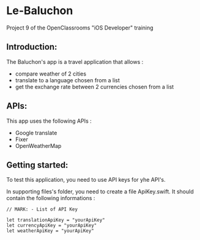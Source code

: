 # Le-Baluchon
Project 9 of the OpenClassrooms "iOS Developer" training

## Introduction:

The Baluchon's app is a travel application that allows :

* compare weather of 2 cities 
* translate to a language chosen from a list
* get the exchange rate between 2 currencies chosen from a list

## APIs:

This app uses the following APIs :
* Google translate
* Fixer
* OpenWeatherMap

## Getting started:

To test this application, you need to use API keys for yhe API's.

In supporting files's folder, you need to create a file ApiKey.swift.
It should contain the following informations :

```
// MARK: - List of API Key

let translationApiKey = "yourApiKey"
let currencyApiKey = "yourApiKey"
let weatherApiKey = "yourApiKey"
```
